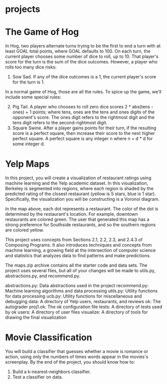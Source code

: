 # projects
# The Game of Hog
In Hog, two players alternate turns trying to be the first to end a turn with at least GOAL total points, 
where GOAL defaults to 100. On each turn, the current player chooses some number of dice to roll, up to 10. 
That player's score for the turn is the sum of the dice outcomes. However, a player who rolls too many dice risks:

1. Sow Sad. If any of the dice outcomes is a 1, the current player's score for the turn is 1.

In a normal game of Hog, those are all the rules. To spice up the game, we'll include some special rules:

2. Pig Tail. A player who chooses to roll zero dice scores 2 * abs(tens - ones) + 1 points; where tens, 
ones are the tens and ones digits of the opponent's score. The ones digit refers to the rightmost digit 
and the tens digit refers to the second-rightmost digit.
3. Square Swine. After a player gains points for their turn, if the resulting score is a perfect square, 
then increase their score to the next higher perfect square. 
A perfect square is any integer n where n = d * d for some integer d.

# Yelp Maps
In this project, you will create a visualization of restaurant ratings using machine learning and the Yelp academic dataset. 
In this visualization, Berkeley is segmented into regions, where each region is shaded by the predicted rating of the closest restaurant 
(yellow is 5 stars, blue is 1 star). Specifically, the visualization you will be constructing is a Voronoi diagram.

In the map above, each dot represents a restaurant. The color of the dot is determined by the restaurant's location. 
For example, downtown restaurants are colored green. The user that generated this map has a strong preference for Southside restaurants, 
and so the southern regions are colored yellow.

This project uses concepts from Sections 2.1, 2.2, 2.3, and 2.4.3 of Composing Programs. 
It also introduces techniques and concepts from machine learning, a growing field at the intersection of 
computer science and statistics that analyzes data to find patterns and make predictions.

The maps.zip archive contains all the starter code and data sets. 
The project uses several files, but all of your changes will be made to utils.py, abstractions.py, and recommend.py.

abstractions.py: Data abstractions used in the project
recommend.py: Machine learning algorithms and data processing
utils.py: Utility functions for data processing
ucb.py: Utility functions for miscellaneous and debugging
data: A directory of Yelp users, restaurants, and reviews
ok: The autograder
proj1.ok: The ok configuration file
tests: A directory of tests used by ok
users: A directory of user files
visualize: A directory of tools for drawing the final visualization

# Movie Classification
You will build a classifier that guesses whether a movie is romance or action, using only the numbers of times words appear in the movies's screenplay. 
By the end of the project, you should know how to:

1. Build a k-nearest-neighbors classifier.
2. Test a classifier on data.
